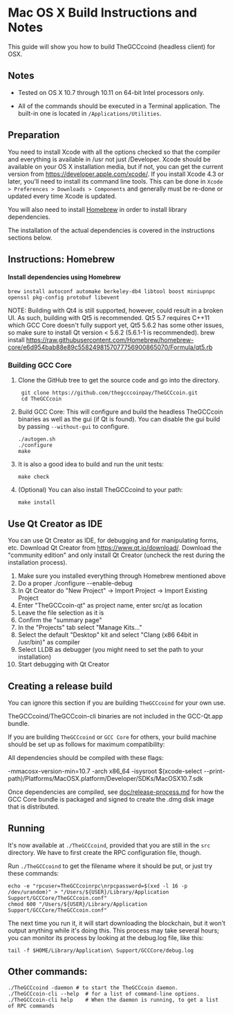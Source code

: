 Mac OS X Build Instructions and Notes
====================================
This guide will show you how to build TheGCCcoind (headless client) for OSX.

Notes
-----

* Tested on OS X 10.7 through 10.11 on 64-bit Intel processors only.

* All of the commands should be executed in a Terminal application. The
built-in one is located in `/Applications/Utilities`.

Preparation
-----------

You need to install Xcode with all the options checked so that the compiler
and everything is available in /usr not just /Developer. Xcode should be
available on your OS X installation media, but if not, you can get the
current version from https://developer.apple.com/xcode/. If you install
Xcode 4.3 or later, you'll need to install its command line tools. This can
be done in `Xcode > Preferences > Downloads > Components` and generally must
be re-done or updated every time Xcode is updated.

You will also need to install [Homebrew](http://brew.sh) in order to install library
dependencies.

The installation of the actual dependencies is covered in the instructions
sections below.

Instructions: Homebrew
----------------------

#### Install dependencies using Homebrew

    brew install autoconf automake berkeley-db4 libtool boost miniupnpc openssl pkg-config protobuf libevent

NOTE: Building with Qt4 is still supported, however, could result in a broken UI. As such, building with Qt5 is recommended. Qt5 5.7 requires C++11 which GCC Core doesn't fully support yet, Qt5 5.6.2 has some other issues, so make sure to install Qt version < 5.6.2 (5.6.1-1 is recommended).
    brew install https://raw.githubusercontent.com/Homebrew/homebrew-core/e6d954bab88e89c5582498157077756900865070/Formula/qt5.rb

### Building GCC Core

1. Clone the GitHub tree to get the source code and go into the directory.

        git clone https://github.com/thegcccoinpay/TheGCCcoin.git
        cd TheGCCcoin

2.  Build GCC Core:
    This will configure and build the headless TheGCCcoin binaries as well as the gui (if Qt is found).
    You can disable the gui build by passing `--without-gui` to configure.

        ./autogen.sh
        ./configure
        make

3.  It is also a good idea to build and run the unit tests:

        make check

4.  (Optional) You can also install TheGCCcoind to your path:

        make install

Use Qt Creator as IDE
------------------------
You can use Qt Creator as IDE, for debugging and for manipulating forms, etc.
Download Qt Creator from https://www.qt.io/download/. Download the "community edition" and only install Qt Creator (uncheck the rest during the installation process).

1. Make sure you installed everything through Homebrew mentioned above
2. Do a proper ./configure --enable-debug
3. In Qt Creator do "New Project" -> Import Project -> Import Existing Project
4. Enter "TheGCCcoin-qt" as project name, enter src/qt as location
5. Leave the file selection as it is
6. Confirm the "summary page"
7. In the "Projects" tab select "Manage Kits..."
8. Select the default "Desktop" kit and select "Clang (x86 64bit in /usr/bin)" as compiler
9. Select LLDB as debugger (you might need to set the path to your installation)
10. Start debugging with Qt Creator

Creating a release build
------------------------
You can ignore this section if you are building `TheGCCcoind` for your own use.

TheGCCcoind/TheGCCcoin-cli binaries are not included in the GCC-Qt.app bundle.

If you are building `TheGCCcoind` or `GCC Core` for others, your build machine should be set up
as follows for maximum compatibility:

All dependencies should be compiled with these flags:

 -mmacosx-version-min=10.7
 -arch x86_64
 -isysroot $(xcode-select --print-path)/Platforms/MacOSX.platform/Developer/SDKs/MacOSX10.7.sdk

Once dependencies are compiled, see [doc/release-process.md](release-process.md) for how the GCC Core
bundle is packaged and signed to create the .dmg disk image that is distributed.

Running
-------

It's now available at `./TheGCCcoind`, provided that you are still in the `src`
directory. We have to first create the RPC configuration file, though.

Run `./TheGCCcoind` to get the filename where it should be put, or just try these
commands:

    echo -e "rpcuser=TheGCCcoinrpc\nrpcpassword=$(xxd -l 16 -p /dev/urandom)" > "/Users/${USER}/Library/Application Support/GCCCore/TheGCCcoin.conf"
    chmod 600 "/Users/${USER}/Library/Application Support/GCCCore/TheGCCcoin.conf"

The next time you run it, it will start downloading the blockchain, but it won't
output anything while it's doing this. This process may take several hours;
you can monitor its process by looking at the debug.log file, like this:

    tail -f $HOME/Library/Application\ Support/GCCCore/debug.log

Other commands:
-------

    ./TheGCCcoind -daemon # to start the TheGCCcoin daemon.
    ./TheGCCcoin-cli --help  # for a list of command-line options.
    ./TheGCCcoin-cli help    # When the daemon is running, to get a list of RPC commands
